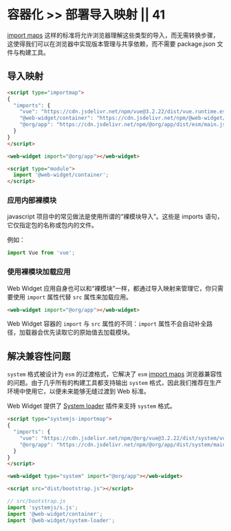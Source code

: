 # 容器化 >> 部署导入映射 || 41

[import maps](https://github.com/WICG/import-maps) 这样的标准将允许浏览器理解这些类型的导入，而无需转换步骤，这使得我们可以在浏览器中实现版本管理与共享依赖，而不需要 package.json 文件与构建工具。

## 导入映射

```html
<script type="importmap">
{
  "imports": {
    "vue": "https://cdn.jsdelivr.net/npm/vue@3.2.22/dist/vue.runtime.esm-browser.prod.js",
    "@web-widget/container": "https://cdn.jsdelivr.net/npm/@web-widget/container/dist/esm/main.js",
    "@org/app": "https://cdn.jsdelivr.net/npm/@org/app/dist/esm/main.js"
  }
}
</script>

<web-widget import="@org/app"></web-widget>

<script type="module">
  import '@web-widget/container';
</script>
```

### 应用内部裸模块

javascript 项目中的常见做法是使用所谓的“裸模块导入”。这些是 imports 语句，它仅指定包的名称或包内的文件。

例如：

```js
import Vue from 'vue';
```

### 使用裸模块加载应用

Web Widget 应用自身也可以和“裸模块”一样，都通过导入映射来管理它，你只需要使用 `import` 属性代替 `src` 属性来加载应用。

```html
<web-widget import="@org/app"></web-widget>
```

Web Widget 容器的 `import` 与 `src` 属性的不同：`import` 属性不会自动补全路径，加载器会优先读取它的原始值去加载模块。

## 解决兼容性问题

`system` 格式被设计为 `esm` 的过渡格式，它解决了 `esm` [import maps](https://github.com/WICG/import-maps) 浏览器兼容性的问题。由于几乎所有的构建工具都支持输出 `system` 格式，因此我们推荐在生产环境中使用它，以便未来能够无缝过渡到 Web 标准。

Web Widget 提供了 [System loader](../../docs/container/plugins/system-loader.md) 插件来支持 `system` 格式。

```html
<script type="systemjs-importmap">
{
  "imports": {
    "vue": "https://cdn.jsdelivr.net/npm/@org/vue@3.2.22/dist/system/vue.runtime.browser.prod.js",
    "@org/app": "https://cdn.jsdelivr.net/npm/@org/app/dist/system/main.js"
  }
}
</script>

<web-widget type="system" import="@org/app"></web-widget>

<script src="dist/bootstrap.js"></script>
```

```js
// src/bootstrap.js
import 'systemjs/s.js';
import '@web-widget/container';
import '@web-widget/system-loader';
```
